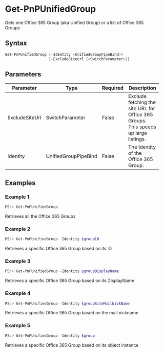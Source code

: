# Get-PnPUnifiedGroup
Gets one Office 365 Group (aka Unified Group) or a list of Office 365 Groups
## Syntax
```powershell
Get-PnPUnifiedGroup [-Identity <UnifiedGroupPipeBind>]
                    [-ExcludeSiteUrl [<SwitchParameter>]]
```


## Parameters
Parameter|Type|Required|Description
---------|----|--------|-----------
|ExcludeSiteUrl|SwitchParameter|False|Exclude fetching the site URL for Office 365 Groups. This speeds up large listings.|
|Identity|UnifiedGroupPipeBind|False|The Identity of the Office 365 Group.|
## Examples

### Example 1
```powershell
PS:> Get-PnPUnifiedGroup
```
Retrieves all the Office 365 Groups

### Example 2
```powershell
PS:> Get-PnPUnifiedGroup -Identity $groupId
```
Retrieves a specific Office 365 Group based on its ID

### Example 3
```powershell
PS:> Get-PnPUnifiedGroup -Identity $groupDisplayName
```
Retrieves a specific Office 365 Group based on its DisplayName

### Example 4
```powershell
PS:> Get-PnPUnifiedGroup -Identity $groupSiteMailNickName
```
Retrieves a specific Office 365 Group based on the mail nickname

### Example 5
```powershell
PS:> Get-PnPUnifiedGroup -Identity $group
```
Retrieves a specific Office 365 Group based on its object instance
